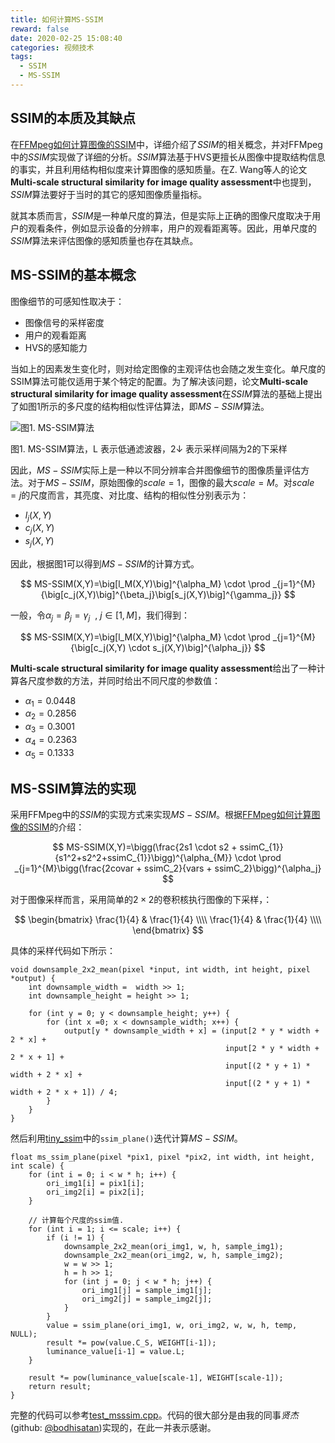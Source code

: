 ```yaml
---
title: 如何计算MS-SSIM
reward: false
date: 2020-02-25 15:08:40
categories: 视频技术
tags:
  - SSIM
  - MS-SSIM
---
```


## SSIM的本质及其缺点
在[FFMpeg如何计算图像的SSIM](/2020/02/15/how-to-calculate-the-SSIM-in-FFMpeg/)中，详细介绍了$SSIM$的相关概念，并对FFMpeg中的$SSIM$实现做了详细的分析。$SSIM$算法基于HVS更擅长从图像中提取结构信息的事实，并且利用结构相似度来计算图像的感知质量。在Z. Wang等人的论文**Multi-scale structural similarity for image quality assessment**中也提到，$SSIM$算法要好于当时的其它的感知图像质量指标。

就其本质而言，$SSIM$是一种单尺度的算法，但是实际上正确的图像尺度取决于用户的观看条件，例如显示设备的分辨率，用户的观看距离等。因此，用单尺度的$SSIM$算法来评估图像的感知质量也存在其缺点。

<!--more-->

## MS-SSIM的基本概念
图像细节的可感知性取决于：
* 图像信号的采样密度
* 用户的观看距离
* HVS的感知能力

当如上的因素发生变化时，则对给定图像的主观评估也会随之发生变化。单尺度的SSIM算法可能仅适用于某个特定的配置。为了解决该问题，论文**Multi-scale structural similarity for image quality assessment**在$SSIM$算法的基础上提出了如图1所示的多尺度的结构相似性评估算法，即$MS-SSIM$算法。

![图1. MS-SSIM算法](1.jpg)

图1. MS-SSIM算法，L 表示低通滤波器，2↓ 表示采样间隔为2的下采样

因此，$MS-SSIM$实际上是一种以不同分辨率合并图像细节的图像质量评估方法。对于$MS-SSIM$，原始图像的$scale=1$，图像的最大$scale=M$。对$scale=j$的尺度而言，其亮度、对比度、结构的相似性分别表示为：
* $l_j(X,Y)$
* $c_j(X,Y)$
* $s_j(X,Y)$

因此，根据图1可以得到$MS-SSIM$的计算方式。

$$
MS-SSIM(X,Y)=\big[l_M(X,Y)\big]^{\alpha_M} \cdot \prod _{j=1}^{M}  {\big[c_j(X,Y)\big]^{\beta_j}\big[s_j(X,Y)\big]^{\gamma_j}}
$$

一般，令$\alpha_j=\beta_j=\gamma_j \ \ , \ j \in [1, M]$，我们得到：

$$
MS-SSIM(X,Y)=\big[l_M(X,Y)\big]^{\alpha_M} \cdot \prod _{j=1}^{M}  {\big[c_j(X,Y) \cdot s_j(X,Y)\big]^{\alpha_j}}
$$

**Multi-scale structural similarity for image quality assessment**给出了一种计算各尺度参数的方法，并同时给出不同尺度的参数值：
* $\alpha_1=0.0448$
* $\alpha_2=0.2856$
* $\alpha_3=0.3001$
* $\alpha_4=0.2363$
* $\alpha_5=0.1333$

## MS-SSIM算法的实现
采用FFMpeg中的$SSIM$的实现方式来实现$MS-SSIM$。根据[FFMpeg如何计算图像的SSIM](/2020/02/15/how-to-calculate-the-SSIM-in-FFMpeg/)的介绍：

$$
MS-SSIM(X,Y)=\bigg(\frac{2s1 \cdot s2 + ssimC_{1}}{s1^2+s2^2+ssimC_{1}}\bigg)^{\alpha_{M}} \cdot \prod _{j=1}^{M}\bigg(\frac{2covar + ssimC_2}{vars + ssimC_2}\bigg)^{\alpha_j}
$$

对于图像采样而言，采用简单的$2 \times 2$的卷积核执行图像的下采样，：

$$
\begin{bmatrix}
\frac{1}{4} & \frac{1}{4} \\\\
\frac{1}{4} & \frac{1}{4} \\\\
\end{bmatrix}
$$

具体的采样代码如下所示：

```
void downsample_2x2_mean(pixel *input, int width, int height, pixel *output) {
    int downsample_width =  width >> 1;
    int downsample_height = height >> 1;

    for (int y = 0; y < downsample_height; y++) {
        for (int x =0; x < downsample_width; x++) {
            output[y * downsample_width + x] = (input[2 * y * width + 2 * x] +
                                                input[2 * y * width + 2 * x + 1] +
                                                input[(2 * y + 1) * width + 2 * x] +
                                                input[(2 * y + 1) * width + 2 * x + 1]) / 4;
        }
    }
}
```

然后利用[tiny_ssim](https://github.com/FFmpeg/FFmpeg/blob/master/tests/tiny_ssim.c)中的`ssim_plane()`迭代计算$MS-SSIM$。

```
float ms_ssim_plane(pixel *pix1, pixel *pix2, int width, int height, int scale) {
    for (int i = 0; i < w * h; i++) {
        ori_img1[i] = pix1[i];
        ori_img2[i] = pix2[i];
    }

    // 计算每个尺度的ssim值.
    for (int i = 1; i <= scale; i++) {
        if (i != 1) {
            downsample_2x2_mean(ori_img1, w, h, sample_img1);
            downsample_2x2_mean(ori_img2, w, h, sample_img2);
            w = w >> 1;
            h = h >> 1;
            for (int j = 0; j < w * h; j++) {
                ori_img1[j] = sample_img1[j];
                ori_img2[j] = sample_img2[j];
            }
        }
        value = ssim_plane(ori_img1, w, ori_img2, w, w, h, temp, NULL);
        result *= pow(value.C_S, WEIGHT[i-1]);
        luminance_value[i-1] = value.L;
    }

    result *= pow(luminance_value[scale-1], WEIGHT[scale-1]);
    return result;
}
```

完整的代码可以参考[test_msssim.cpp](https://github.com/wangwei1237/video_codec_evaluation/blob/master/test/test_msssim.cpp)。代码的很大部分是由我的同事*贤杰*(github: [@bodhisatan](https://github.com/bodhisatan))实现的，在此一并表示感谢。
